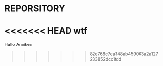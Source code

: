REPORSITORY
===========

<<<<<<< HEAD
wtf
=======
Hallo Anniken
>>>>>>> 82e768c7ea348ab459063a2a127283852dcc1fdd
